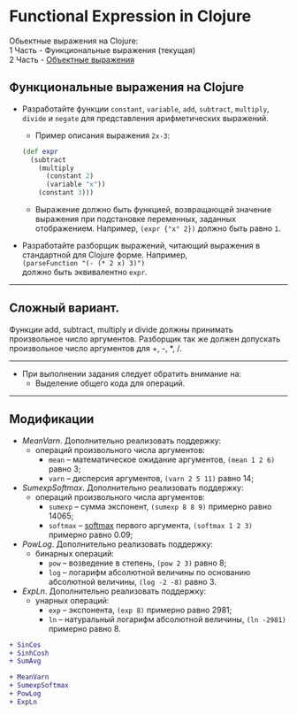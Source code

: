 # Functional Expression in Clojure

Обьектные выражения на Clojure:\
1 Часть - Функциональные выражения (текущая)\
2 Часть - [Объектные выражения](https://github.com/Nomad192/Object-Expression-clj)

## Функциональные выражения на Clojure

* Разработайте функции `constant`, `variable`, `add`, `subtract`, `multiply`, `divide` и `negate` для представления арифметических выражений. 
  + Пример описания выражения `2x-3`:
  ```clojure
  (def expr
    (subtract
      (multiply
        (constant 2)
        (variable "x"))
      (constant 3)))
  ```
  + Выражение должно быть функцией, возвращающей значение выражения при подстановке переменных, заданных отображением. Например, `(expr {"x" 2})` должно быть равно `1`.

* Разработайте разборщик выражений, читающий выражения в стандартной для Clojure форме. Например,\
`(parseFunction "(- (* 2 x) 3)")`\
должно быть эквивалентно `expr`.

---

## Сложный вариант. 

Функции add, subtract, multiply и divide должны принимать произвольное число аргументов. Разборщик так же должен допускать произвольное число аргументов для +, -, *, /.

---

* При выполнении задания следует обратить внимание на:
  + Выделение общего кода для операций.

---

## Модификации
 * *MeanVarn*. Дополнительно реализовать поддержку:
    * операций произвольного числа аргументов:
        * `mean` – математическое ожидание аргументов, `(mean 1 2 6)` равно 3;
        * `varn` – дисперсия аргументов, `(varn 2 5 11)` равно 14;
 * *SumexpSoftmax*. Дополнительно реализовать поддержку:
    * операций произвольного числа аргументов:
        * `sumexp` – сумма экспонент, `(sumexp 8 8 9)` примерно равно 14065;
        * `softmax` – [softmax](https://ru.wikipedia.org/wiki/Softmax) первого аргумента, `(softmax 1 2 3)` примерно равно 0.09;
 * *PowLog*. Дополнительно реализовать поддержку:
    * бинарных операций:
        * `pow` – возведение в степень, `(pow 2 3)` равно 8;
        * `log` – логарифм абсолютной величины по основанию абсолютной величины, `(log -2 -8)` равно 3.
 * *ExpLn*. Дополнительно реализовать поддержку:
    * унарных операций:
        * `exp` – экспонента, `(exp 8)` примерно равно 2981;
        * `ln`  – натуральный логарифм абсолютной величины, `(ln -2981)` примерно равно 8.
        
```diff
+ SinCos
+ SinhCosh
+ SumAvg

+ MeanVarn 
+ SumexpSoftmax 
+ PowLog 
+ ExpLn 
```
